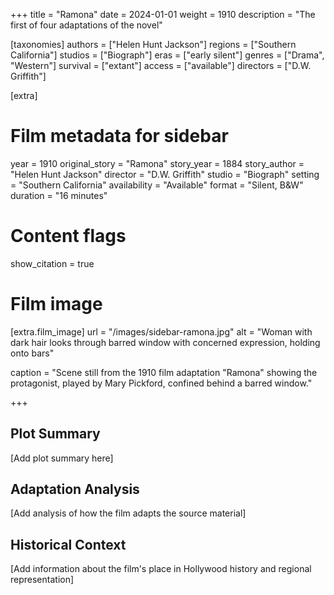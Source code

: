 +++
title = "Ramona"
date = 2024-01-01
weight = 1910
description = "The first of four adaptations of the novel"

[taxonomies]
authors = ["Helen Hunt Jackson"]
regions = ["Southern California"]
studios = ["Biograph"]
eras = ["early silent"]
genres = ["Drama", "Western"]
survival = ["extant"]
access = ["available"]
directors = ["D.W. Griffith"]

[extra]
# Film metadata for sidebar
year = 1910
original_story = "Ramona"
story_year = 1884
story_author = "Helen Hunt Jackson"
director = "D.W. Griffith"
studio = "Biograph"
setting = "Southern California"
availability = "Available"
format = "Silent, B&W"
duration = "16 minutes"

# Content flags
show_citation = true

# Film image
[extra.film_image]
url = "/images/sidebar-ramona.jpg"
alt = "Woman with dark hair looks through barred window with concerned expression, holding onto bars"

caption = "Scene still from the 1910 film adaptation \"Ramona\" showing the protagonist, played by Mary Pickford, confined behind a barred window."

+++

## Plot Summary

[Add plot summary here]

## Adaptation Analysis

[Add analysis of how the film adapts the source material]

## Historical Context

[Add information about the film's place in Hollywood history and regional representation]